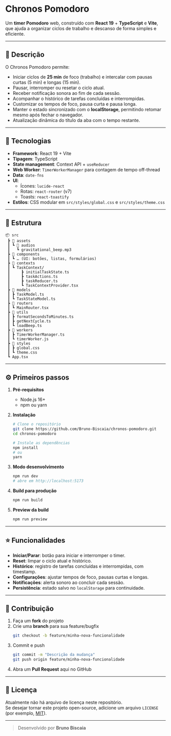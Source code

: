 # Chronos Pomodoro

Um **timer Pomodoro** web, construído com **React 19** + **TypeScript** e **Vite**, que ajuda a organizar ciclos de trabalho e descanso de forma simples e eficiente.

---

## 📝 Descrição

O Chronos Pomodoro permite:

- Iniciar ciclos de **25 min** de foco (trabalho) e intercalar com pausas curtas (5 min) e longas (15 min).
- Pausar, interromper ou resetar o ciclo atual.
- Receber notificação sonora ao fim de cada sessão.
- Acompanhar o histórico de tarefas concluídas e interrompidas.
- Customizar os tempos de foco, pausa curta e pausa longa.
- Manter o estado sincronizado com o **localStorage**, permitindo retomar mesmo após fechar o navegador.
- Atualização dinâmica do título da aba com o tempo restante.

---

## 🚀 Tecnologias

- **Framework**: React 19 + Vite
- **Tipagem**: TypeScript
- **State management**: Context API + `useReducer`
- **Web Worker**: `TimerWorkerManager` para contagem de tempo off-thread
- **Data**: `date-fns`
- **UI**:
  - Ícones: `lucide-react`
  - Rotas: `react-router` (v7)
  - Toasts: `react-toastify`
- **Estilos**: CSS modular em `src/styles/global.css` e `src/styles/theme.css`

---

## 📂 Estrutura

```
📦 src
 ┣ 📂 assets
 ┃ ┗ 📂 audios
 ┃   ┗ gravitational_beep.mp3
 ┣ 📂 components
 ┃ ┗ … (UI: botões, listas, formulários)
 ┣ 📂 contexts
 ┃ ┗ TaskContext/  
 ┃     ┣ initialTaskState.ts  
 ┃     ┣ taskActions.ts  
 ┃     ┣ taskReducer.ts  
 ┃     ┗ TaskContextProvider.tsx  
 ┣ 📂 models
 ┃ ┣ TaskModel.ts  
 ┃ ┗ TaskStateModel.ts  
 ┣ 📂 routers
 ┃ ┗ MainRouter.tsx  
 ┣ 📂 utils
 ┃ ┣ formatSecondsToMinutes.ts  
 ┃ ┣ getNextCycle.ts  
 ┃ ┗ loadBeep.ts  
 ┣ 📂 workers
 ┃ ┣ TimerWorkerManager.ts  
 ┃ ┗ timerWorker.js  
 ┣ 📂 styles
 ┃ ┣ global.css  
 ┃ ┗ theme.css  
 ┗ App.tsx
```

---

## ⚙️ Primeiros passos

1. **Pré-requisitos**

   - Node.js 16+
   - npm ou yarn

2. **Instalação**

   ```bash
   # Clone o repositório
   git clone https://github.com/Bruno-Biscaia/chronos-pomodoro.git
   cd chronos-pomodoro

   # Instale as dependências
   npm install
   # ou
   yarn
   ```

3. **Modo desenvolvimento**

   ```bash
   npm run dev
   # abre em http://localhost:5173
   ```

4. **Build para produção**

   ```bash
   npm run build
   ```

5. **Preview da build**

   ```bash
   npm run preview
   ```

---

## ⭐ Funcionalidades

- **Iniciar/Parar**: botão para iniciar e interromper o timer.
- **Reset**: limpar o ciclo atual e histórico.
- **Histórico**: registro de tarefas concluídas e interrompidas, com timestamp.
- **Configurações**: ajustar tempos de foco, pausas curtas e longas.
- **Notificações**: alerta sonoro ao concluir cada sessão.
- **Persistência**: estado salvo no `localStorage` para continuidade.

---

## 🤝 Contribuição

1. Faça um **fork** do projeto
2. Crie uma **branch** para sua feature/bugfix
   ```bash
   git checkout -b feature/minha-nova-funcionalidade
   ```
3. Commit e push
   ```bash
   git commit -m "Descrição da mudança"
   git push origin feature/minha-nova-funcionalidade
   ```
4. Abra um **Pull Request** aqui no GitHub

---

## 📝 Licença

Atualmente não há arquivo de licença neste repositório.\
Se desejar tornar este projeto open-source, adicione um arquivo `LICENSE` (por exemplo, [MIT](https://opensource.org/licenses/MIT)).

---

> Desenvolvido por **Bruno Biscaia**

